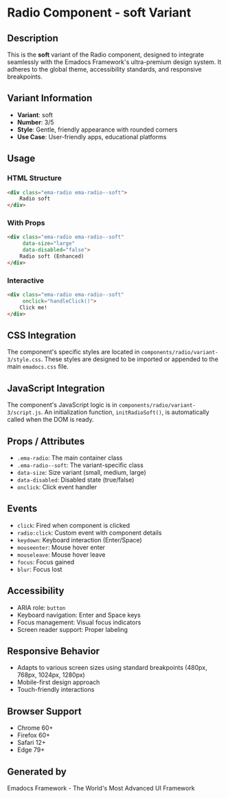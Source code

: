# Radio Component - soft Variant

## Description
This is the **soft** variant of the Radio component, designed to integrate seamlessly with the Emadocs Framework's ultra-premium design system. It adheres to the global theme, accessibility standards, and responsive breakpoints.

## Variant Information
- **Variant**: soft
- **Number**: 3/5
- **Style**: Gentle, friendly appearance with rounded corners
- **Use Case**: User-friendly apps, educational platforms

## Usage

### HTML Structure
```html
<div class="ema-radio ema-radio--soft">
    Radio soft
</div>
```

### With Props
```html
<div class="ema-radio ema-radio--soft" 
     data-size="large" 
     data-disabled="false">
    Radio soft (Enhanced)
</div>
```

### Interactive
```html
<div class="ema-radio ema-radio--soft" 
     onclick="handleClick()">
    Click me!
</div>
```

## CSS Integration
The component's specific styles are located in `components/radio/variant-3/style.css`. These styles are designed to be imported or appended to the main `emadocs.css` file.

## JavaScript Integration
The component's JavaScript logic is in `components/radio/variant-3/script.js`. An initialization function, `initRadioSoft()`, is automatically called when the DOM is ready.

## Props / Attributes
- `.ema-radio`: The main container class
- `.ema-radio--soft`: The variant-specific class
- `data-size`: Size variant (small, medium, large)
- `data-disabled`: Disabled state (true/false)
- `onclick`: Click event handler

## Events
- `click`: Fired when component is clicked
- `radio:click`: Custom event with component details
- `keydown`: Keyboard interaction (Enter/Space)
- `mouseenter`: Mouse hover enter
- `mouseleave`: Mouse hover leave
- `focus`: Focus gained
- `blur`: Focus lost

## Accessibility
- ARIA role: `button`
- Keyboard navigation: Enter and Space keys
- Focus management: Visual focus indicators
- Screen reader support: Proper labeling

## Responsive Behavior
- Adapts to various screen sizes using standard breakpoints (480px, 768px, 1024px, 1280px)
- Mobile-first design approach
- Touch-friendly interactions

## Browser Support
- Chrome 60+
- Firefox 60+
- Safari 12+
- Edge 79+

## Generated by
Emadocs Framework - The World's Most Advanced UI Framework
